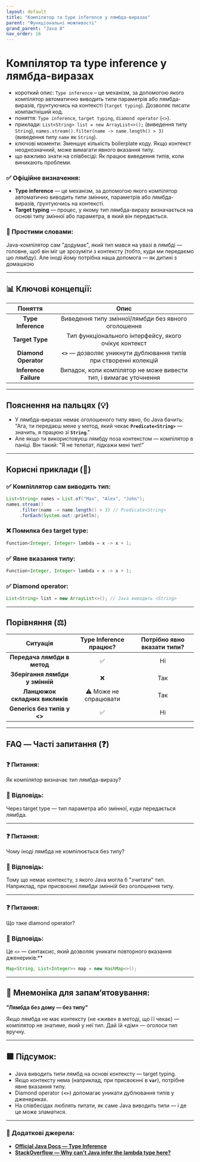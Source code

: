 ```yaml
---
layout: default
title: "Компілятор та type inference у лямбда-виразах"
parent: "Функціональні можливості"
grand_parent: "Java 8"
nav_order: 16
---
```


# Компілятор та type inference у лямбда-виразах

* короткий опис: `Type inference` – це механізм, за допомогою якого компілятор автоматично виводить типи параметрів або лямбда-виразів, ґрунтуючись на контексті (`target typing`). Дозволяє писати компактніший код.
* поняття: `Type inference`, `target typing`, `diamond operator` (`<>`).
* приклади: `List<String> list = new ArrayList<>();` (виведення типу `String`), `names.stream().filter(name -> name.length() > 3)` (виведення типу `name` як `String`).
* ключові моменти: Зменшує кількість boilerplate коду. Якщо контекст неоднозначний, може вимагати явного вказання типу.
* що важливо знати на співбесіді: Як працює виведення типів, коли виникають проблеми.

### **✅ Офіційне визначення:**

* **Type inference** — це механізм, за допомогою якого компілятор автоматично виводить типи змінних, параметрів або лямбда-виразів, ґрунтуючись на контексті.
* **Target typing** — процес, у якому тип лямбда-виразу визначається на основі типу змінної або параметра, в який він передається.

### **🧠 Простими словами:**

Java-компілятор сам "додумає", який тип мався на увазі в лямбді — головне, щоб він міг це зрозуміти з контексту (тобто, куди ми передаємо цю лямбду). Але іноді йому потрібна наша допомога — як дитині з домашкою

---

## 📊 **Ключові концепції:**

|        Поняття        |                                 Опис                                 |
|:---------------------:|:--------------------------------------------------------------------:|
|  **Type Inference**   |         Виведення типу змінної/лямбди без явного оголошення          |
|    **Target Type**    |        Тип функціонального інтерфейсу, якого очікує контекст         |
| **Diamond Operator**  | **`<>`** — дозволяє уникнути дублювання типів при створенні колекцій |
| **Inference Failure** |  Випадок, коли компілятор не може вивести тип, і вимагає уточнення   |

---

## **Пояснення на пальцях (💡)**

* У лямбда-виразах немає оголошеного типу явно, бо Java бачить: "Ага, ти передаєш мене у метод, який чекає **`Predicate<String>`** — значить, я працюю зі **`String`**."
* Але якщо ти використовуєш лямбду поза контекстом — компілятор в паніці. Він такий: "Я не телепат, підкажи мені тип\!"

---

## **Корисні приклади (🧪)**

### **✅ Компіллятор сам виводить тип:**

```java
List<String> names = List.of("Max", "Alex", "John");
names.stream()
     .filter(name -> name.length() > 3) // Predicate<String>
     .forEach(System.out::println);
```

### **❌ Помилка без target type:**

```java
Function<Integer, Integer> lambda = x -> x + 1;
```

### **✅ Явне вказання типу:**

```java
Function<Integer, Integer> lambda = x -> x + 1;
```

### **✅ Diamond operator:**

```java
List<String> list = new ArrayList<>(); // Java виводить <String>
```

---

## **Порівняння (⚖️)**

|            Ситуація             | Type Inference працює? | Потрібно явно вказати типи? |
|:-------------------------------:|:----------------------:|:---------------------------:|
|   **Передача лямбди в метод**   |           ✅            |             Ні              |
| **Зберігання лямбди у змінній** |           ❌            |             Так             |
| **Ланцюжок складних викликів**  | ⚠️ Може не спрацювати  |             Так             |
|  **Generics без типів у \<\>**  |           ✅            |             Ні              |

---

## **FAQ — Часті запитання (❓)**

### **❓ Питання:**

 Як компілятор визначає тип лямбда-виразу?

### **💬 Відповідь:**

 Через target type — тип параметра або змінної, куди передається лямбда.

---

### **❓ Питання:**

 Чому іноді лямбда не компілюється без типу?

### **💬 Відповідь:**

 Тому що немає контексту, з якого Java могла б "зчитати" тип. Наприклад, при присвоєнні лямбди змінній без оголошення типу.

---

### **❓ Питання:**

 Що таке diamond operator?

### **💬 Відповідь:**

 Це `<>` — синтаксис, який дозволяє уникати повторного вказання дженериків:**

```java
Map<String, List<Integer>> map = new HashMap<>();
```

---

## **🧠 Мнемоніка для запам’ятовування:**

**"Лямбда без дому — без типу"**

Якщо лямбда не має контексту (не «живе» в методі, що її чекає) — компілятор не знатиме, який у неї тип. Дай їй «дім» — оголоси тип вручну.

---

## **🟩 Підсумок:**

* Java виводить типи лямбд на основі контексту — target typing.
* Якщо контексту нема (наприклад, при присвоєнні в **`var`**), потрібне явне вказання типу.
* Diamond operator **`(<>)`** допомагає уникати дублювання типів у дженериках.
* На співбесідах люблять питати, як саме Java виводить типи — і де це може зламатися.

---

### **🔗 Додаткові джерела:**

* [**Official Java Docs — Type Inference**](https://docs.oracle.com/javase/specs/jls/se17/html/jls-18.html)
* [**StackOverflow — Why can't Java infer the lambda type here?**](https://stackoverflow.com/questions/29008553/why-cant-java-infer-the-lambda-type-here)
